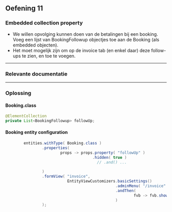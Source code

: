 ## Oefening 11
### Embedded collection property

* We willen opvolging kunnen doen van de betalingen bij een booking. 
Voeg een lijst van BookingFollowup objectjes toe aan de Booking (als embedded objecten).
* Het moet mogelijk zijn om op de invoice tab (en enkel daar) deze follow-ups te zien, en toe te voegen.

----

### Relevante documentatie

----

### Oplossing

#### Booking.class

```java
@ElementCollection
private List<BookingFollowup> followUp;
```

#### Booking entity configuration

```java
		entities.withType( Booking.class )
		        .properties(
				        props -> props.property( "followUp" )
                                      .hidden( true ) 
				                        // .and() ... 
				                      
		        )
		        .formView( "invoice",
		                   EntityViewCustomizers.basicSettings()
		                                        .adminMenu( "/invoice" )
		                                        .andThen(
				                                        fvb -> fvb.showProperties( "invoice.*", "followUp" )
		                                        )
		        );
```